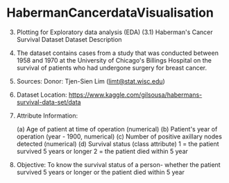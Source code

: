 # HabermanCancerdataVisualisation
3. Plotting for Exploratory data analysis (EDA)
(3.1) Haberman's Cancer Survival Dataset Dataset Description

1. The dataset contains cases from a study that was conducted between 1958 and 1970 at the University of Chicago's Billings Hospital on the survival of patients who had undergone surgery for breast cancer.
2. Sources:  Donor: Tjen-Sien Lim (limt@stat.wisc.edu)
3. Dataset Location: https://www.kaggle.com/gilsousa/habermans-survival-data-set/data
4. Attribute Information:

   (a) Age of patient at time of operation (numerical)
   (b) Patient's year of operation (year - 1900, numerical)
   (c) Number of positive axillary nodes detected (numerical)
   (d) Survival status (class attribute) 1 = the patient survived 5 years or longer 2 = the patient died within 5 year


5. Objective:
   To know the survival status of a person-
       whether the patient survived 5 years or longer 
       or the patient died within 5 year
